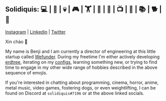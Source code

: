 Solidiquis: 💻 | 🎸 | 💀 | 🎮 | 🏋 | 🧙 | 🧋 | 📺 | 🎃 | 📚 | 🐕 | 🎥
--
[Instagram](https://www.instagram.com/benji_man_van/) | [Linkedin](https://www.linkedin.com/in/nguyen-van-benjamin/) | [Twitter](https://twitter.com/solidiquis1/status/1641582557522432002)

Xin chào 👋

My name is Benji and I am currently a director of engineering at this little startup called [Wefunder](https://wefunder.com). During my freetime I'm either actively developing [erdtree](https://github.com/solidiquis/erdtree), iterating on my [configs](https://github.com/solidiquis/dotfiles), learning something new, or trying to find time to engage in my other wide range of hobbies described in the above sequence of emojis.

If you're interested in chatting about programming, cinema, horror, anime, metal music, video games, fostering dogs, or even weightlifting, I can be found on Discord at `solidiquis#7196` or at the above linked socials.
